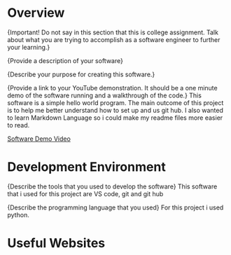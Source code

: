 # Overview

{Important!  Do not say in this section that this is college assignment.  Talk about what you are trying to accomplish as a software engineer to further your learning.}

{Provide a description of your software}

{Describe your purpose for creating this software.}

{Provide a link to your YouTube demonstration.  It should be a one minute demo of the software running and a walkthrough of the code.}
This software is a simple hello world program. The main outcome of this project is to help me better understand how to set up and us git hub. I also wanted to learn Markdown Language so i could make my readme files more easier to read.

[Software Demo Video](http://youtube.link.goes.here)

# Development Environment

{Describe the tools that you used to develop the software}
This software that i used for this project are VS code, git and git hub

{Describe the programming language that you used}
For this project i used python.

# Useful Websites


